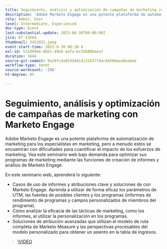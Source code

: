 ```yaml
---
title: Seguimiento, análisis y optimización de campañas de marketing con Marketo Engage
description: 'Adobe Marketo Engage es una potente plataforma de automatización de marketing para los especialistas en marketing, pero a menudo estos se encuentran con dificultades para cuantificar el impacto de los esfuerzos de marketing. Vea este seminario web bajo demanda para optimizar sus programas de marketing mediante las funciones de creación de informes y análisis de Marketo Engage. En este seminario web, aprenderá lo siguiente:   Casos de uso de informes y atribuciones clave y soluciones de con Marketo Engage. Aprenda a utilizar de forma eficaz los parámetros de UTM, las fuentes de posibles clientes y los programas (informes de rendimiento de programas y campos personalizados de miembros del programa).  Cómo analizar la eficacia de las tácticas de marketing, como los informes, al utilizar la personalización en los programas.   Soluciones de atribución avanzadas que utilizan el modelo de ruta completa de Marketo Measure y las perspectivas procesables del modelo personalizado para obtener un asiento en la tabla de ingresos.'
role: Admin, User
level: Intermediate, Experienced
doc-type: Event
last-substantial-update: 2023-06-30T00:00:00Z
jira: KT-13564
thumbnail: 3421021.jpeg
event-start-time: 2023-6-30 08:30-8
exl-id: 531d690e-8bb1-49eb-aafa-bc5db88baea7
duration: 3444
source-git-commit: 9a297cda953d4414131657f9ac84580aea0eabeb
workflow-type: tm+mt
source-wordcount: '256'
ht-degree: 0%

---
```


# Seguimiento, análisis y optimización de campañas de marketing con Marketo Engage

Adobe Marketo Engage es una potente plataforma de automatización de marketing para los especialistas en marketing, pero a menudo estos se encuentran con dificultades para cuantificar el impacto de los esfuerzos de marketing. Vea este seminario web bajo demanda para optimizar sus programas de marketing mediante las funciones de creación de informes y análisis de Marketo Engage.

En este seminario web, aprenderá lo siguiente:

* Casos de uso de informes y atribuciones clave y soluciones de con Marketo Engage. Aprenda a utilizar de forma eficaz los parámetros de UTM, las fuentes de posibles clientes y los programas (informes de rendimiento de programas y campos personalizados de miembros del programa).
* Cómo analizar la eficacia de las tácticas de marketing, como los informes, al utilizar la personalización en los programas.
* Soluciones de atribución avanzadas que utilizan el modelo de ruta completa de Marketo Measure y las perspectivas procesables del modelo personalizado para obtener un asiento en la tabla de ingresos.

>[!VIDEO](https://video.tv.adobe.com/v/3421021/?learn=on)
